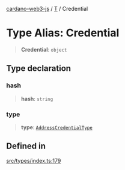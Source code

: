 [cardano-web3-js](../../../index.md) / [T](../index.md) / Credential

# Type Alias: Credential

> **Credential**: `object`

## Type declaration

### hash

> **hash**: `string`

### type

> **type**: [`AddressCredentialType`](AddressCredentialType.md)

## Defined in

[src/types/index.ts:179](https://github.com/xray-network/cardano-web3-js/blob/51359f53a33988f2d248eab0454f4ef69063970a/src/types/index.ts#L179)
